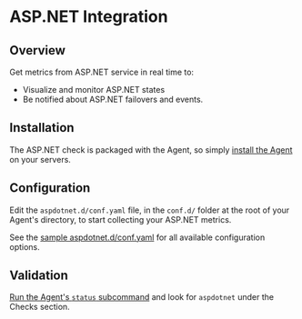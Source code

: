 # ASP.NET Integration

## Overview

Get metrics from ASP.NET service in real time to:

* Visualize and monitor ASP.NET states
* Be notified about ASP.NET failovers and events.

## Installation

The ASP.NET check is packaged with the Agent, so simply [install the Agent](https://app.datadoghq.com/account/settings#agent) on your servers.

## Configuration

Edit the `aspdotnet.d/conf.yaml` file, in the `conf.d/` folder at the root of your Agent's directory, to start collecting your ASP.NET metrics.  

See the [sample aspdotnet.d/conf.yaml](https://github.com/DataDog/integrations-core/blob/master/aspdotnet/conf.yaml.example) for all available configuration options.

## Validation

[Run the Agent's `status` subcommand](https://docs.datadoghq.com/agent/faq/agent-commands/#agent-status-and-information) and look for `aspdotnet` under the Checks section.
